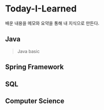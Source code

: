 # Today-I-Learned
배운 내용을 메모와 요약을 통해 내 지식으로 만든다.

## Java

> Java basic

## Spring Framework

## SQL

## Computer Science
